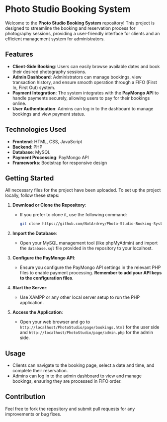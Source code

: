 # Photo Studio Booking System

Welcome to the **Photo Studio Booking System** repository! This project is designed to streamline the booking and reservation process for photography sessions, providing a user-friendly interface for clients and an efficient management system for administrators.

## Features

- **Client-Side Booking**: Users can easily browse available dates and book their desired photography sessions.
- **Admin Dashboard**: Administrators can manage bookings, view transaction history, and ensure smooth operation through a FIFO (First In, First Out) system.
- **Payment Integration**: The system integrates with the **PayMongo API** to handle payments securely, allowing users to pay for their bookings online.
- **User Authentication**: Admins can log in to the dashboard to manage bookings and view payment status.

## Technologies Used

- **Frontend**: HTML, CSS, JavaScript
- **Backend**: PHP
- **Database**: MySQL
- **Payment Processing**: PayMongo API
- **Frameworks**: Bootstrap for responsive design

## Getting Started

All necessary files for the project have been uploaded. To set up the project locally, follow these steps:

1. **Download or Clone the Repository**:
   - If you prefer to clone it, use the following command:
     ```bash
     git clone https://github.com/NotArdrey/Photo-Studio-Booking-System.git
     ```
     
2. **Import the Database**:
   - Open your MySQL management tool (like phpMyAdmin) and import the `database.sql` file provided in the repository to your localhost.

3. **Configure the PayMongo API**:
   - Ensure you configure the PayMongo API settings in the relevant PHP files to enable payment processing. **Remember to add your API keys to the configuration files**.

4. **Start the Server**:
   - Use XAMPP or any other local server setup to run the PHP application.

5. **Access the Application**:
   - Open your web browser and go to `http://localhost/PhotoStudio/page/bookings.html` for the user side and `http://localhost/PhotoStudio/page/admin.php` for the admin side.

## Usage

- Clients can navigate to the booking page, select a date and time, and complete their reservation.
- Admins can log in to the admin dashboard to view and manage bookings, ensuring they are processed in FIFO order.

## Contribution

Feel free to fork the repository and submit pull requests for any improvements or bug fixes.

